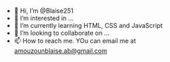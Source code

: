 - 👋 Hi, I’m @Blaise251
- 👀 I’m interested in ...
- 🌱 I’m currently learning HTML, CSS and JavaScript
- 💞️ I’m looking to collaborate on ...
- 📫 How to reach me. YOu can email me at amouzounblaise.ab@gmail.com

<!---
Blaise251/Blaise251 is a ✨ special ✨ repository because its `README.md` (this file) appears on your GitHub profile.
You can click the Preview link to take a look at your changes.
--->
